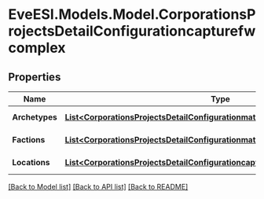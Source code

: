 # EveESI.Models.Model.CorporationsProjectsDetailConfigurationcapturefwcomplex

## Properties

Name | Type | Description | Notes
------------ | ------------- | ------------- | -------------
**Archetypes** | [**List&lt;CorporationsProjectsDetailConfigurationmatcherarchetype&gt;**](CorporationsProjectsDetailConfigurationmatcherarchetype.md) | Archetype of complex | [optional] 
**Factions** | [**List&lt;CorporationsProjectsDetailConfigurationmatcherfaction&gt;**](CorporationsProjectsDetailConfigurationmatcherfaction.md) | Faction to capture for | [optional] 
**Locations** | [**List&lt;CorporationsProjectsDetailConfigurationcapturefwcomplexLocationsInner&gt;**](CorporationsProjectsDetailConfigurationcapturefwcomplexLocationsInner.md) | Location of complex | [optional] 

[[Back to Model list]](../README.md#documentation-for-models) [[Back to API list]](../README.md#documentation-for-api-endpoints) [[Back to README]](../README.md)

